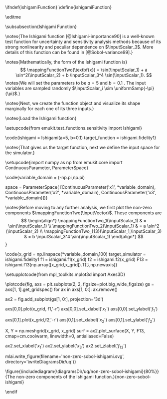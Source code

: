 \ifndef{ishigamiFunction}
\define{ishigamiFunction}

\editme

\subsubsection{Ishigami Function}


\notes{The Ishigami function [@Ishigami-importance90] is a well-known test function for uncertainty and sensitivity analysis methods because of its strong nonlinearity and peculiar dependence on $\inputScalar_3$. More details of this function can be found in [@Sobol-variance99].}

\notes{Mathematically, the form of the Ishigami function is}
$$
\mappingFunctionTwo(\textbf{x}) = \sin(\inputScalar_1) + a \sin^2(\inputScalar_2) + b \inputScalar_3^4 \sin(\inputScalar_1). 
$$
\notes{We will set the parameters to be $a = 5$ and $b=0.1$ . The input variables are sampled randomly $\inputScalar_i \sim \uniformSamp{-\pi}{\pi}$.}

\notes{Next, we create the function object and visualize its shape marginally for each one of its three inputs.}

\notes{Load the Ishigami function}

\setupcode{from emukit.test_functions.sensitivity import Ishigami}

\code{ishigami = Ishigami(a=5, b=0.1)
target_function = ishigami.fidelity1}

\notes{That gives us the target function, next we define the input space for the simulator.}

\setupcode{import numpy as np
from emukit.core import ContinuousParameter, ParameterSpace}

\code{variable_domain = (-np.pi,np.pi)
		   
space = ParameterSpace(
          [ContinuousParameter('x1', *variable_domain), 
           ContinuousParameter('x2', *variable_domain),
           ContinuousParameter('x3', *variable_domain)])}

\notes{Before moving to any further analysis, we first plot the non-zero components $\mappingFunctionTwo(\inputVector)$. These components are 
$$
\begin{align*}
\mappingFunctionTwo_1(\inputScalar_1) & = \sin(\inputScalar_1) \\
\mappingFunctionTwo_2(\inputScalar_1) & = a \sin^2 (\inputScalar_2) \\
\mappingFunctionTwo_{13}(\inputScalar_1,\inputScalar_3) & = b \inputScalar_3^4 \sin(\inputScalar_1) 
\end{align*}
$$}

\code{x_grid = np.linspace(*variable_domain,100)
target_simulator = ishigami.fidelity1
f1 = ishigami.f1(x_grid)
f2 = ishigami.f2(x_grid)
F13 = ishigami.f13(np.array([x_grid,x_grid]).T)[:,np.newaxis]}

\setupplotcode{from mpl_toolkits.mplot3d import Axes3D}

\plotcode{fig, axs = plt.subplots(2, 2, figsize=plot.big_wide_figsize)
gs = axs[1, 1].get_gridspec()
for ax in axs[1, 0:]:
    ax.remove()

ax2 = fig.add_subplot(gs[1, 0:], projection='3d')

axs[0,0].plot(x_grid, f1,'-r')
axs[0,0].set_xlabel('$x_1$')
axs[0,0].set_ylabel('$f_1$')

axs[0,1].plot(x_grid,f2,'-r')
axs[0,1].set_xlabel('$x_2$')
axs[0,1].set_ylabel('$f_2$')

X, Y = np.meshgrid(x_grid, x_grid)
surf = ax2.plot_surface(X, Y, F13, cmap=cm.coolwarm, linewidth=0, antialiased=False)

ax2.set_xlabel('$x_1$')
ax2.set_ylabel('$x_3$')
ax2.set_zlabel('$f_{13}$')

mlai.write_figure(filename='non-zero-sobol-ishigami.svg', directory='\writeDiagramsDir/uq')}

\figure{\includediagram{\diagramsDir/uq/non-zero-sobol-ishigami}{80%}}{The non-zero components of the Ishigami function.}{non-zero-sobol-ishigami}

\endif
